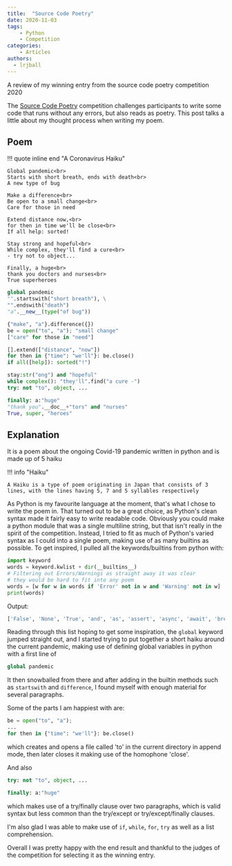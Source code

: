 ```yaml
---
title:  "Source Code Poetry"
date: 2020-11-03
tags:
    - Python
    - Competition
categories:
    - Articles
authors:
  - lrjball
---
```


A review of my winning entry from the source code poetry competition 2020

<!-- more -->


The [Source Code Poetry][source_code_poetry] competition challenges participants to write some code that runs without any errors, but also reads as poetry. This post talks a little about my
thought process when writing my poem.

## Poem

!!! quote inline end "A Coronavirus Haiku"

    Global pandemic<br>
    Starts with short breath, ends with death<br>
    A new type of bug

    Make a difference<br>
    Be open to a small change<br>
    Care for those in need

    Extend distance now,<br>
    for then in time we'll be close<br>
    If all help: sorted!

    Stay strong and hopeful<br>
    While complex, they'll find a cure<br>
    - try not to object...

    Finally, a huge<br>
    thank you doctors and nurses<br>
    True superheroes

``` py linenums="1" title="coronavirus_haiku.py"
global pandemic
"".startswith("short breath"), \
"".endswith("death")
"a".__new__(type("of bug"))

{"make", "a"}.difference({})
be = open("to", "a"); "small change"
["care" for those in "need"]

[].extend(["distance", "now"])
for then in {"time": "we'll"}: be.close()
if all([help]): sorted("!")

stay:str("ong") and "hopeful"
while complex(): "they'll".find("a cure -")
try: not "to", object, ...

finally: a:"huge"
"thank you".__doc__+"tors" and "nurses"
True, super, "heroes"
```


## Explanation

It is a poem about the ongoing Covid-19 pandemic written in python and is made up of
5 haiku 

!!! info "Haiku"

    A Haiku is a type of poem originating in Japan that consists of 3 lines, with the lines having 5, 7 and 5 syllables respectively

As Python is my favourite language at the moment, that's what I chose to write the 
poem in. That turned out to be a great choice, as Python's clean syntax made it fairly 
easy to write readable code. Obviously you could make a python module that was a single
multiline string, but that isn't really in the spirit of the competition. Instead, I tried to
fit as much of Python's varied syntax as I could into a single poem, making use of as many 
builtins as possible. To get inspired, I pulled all the keywords/builtins from python with:

``` py
import keyword
words = keyword.kwlist + dir(__builtins__)
# Filtering out Errors/Warnings as straight away it was clear 
# they would be hard to fit into any poem
words = [w for w in words if 'Error' not in w and 'Warning' not in w]
print(words)
```
Output:
``` py
['False', 'None', 'True', 'and', 'as', 'assert', 'async', 'await', 'break', 'class', 'continue', 'def', 'del', 'elif', 'else', 'except', 'finally', 'for', 'from', 'global', 'if', 'import', 'in', 'is', 'lambda', 'nonlocal', 'not', 'or', 'pass', 'raise', 'return', 'try', 'while', 'with', 'yield', 'BaseException', 'Ellipsis', 'Exception', 'False', 'GeneratorExit', 'KeyboardInterrupt', 'None', 'NotImplemented', 'StopAsyncIteration', 'StopIteration', 'SystemExit', 'True', '_', '__build_class__', '__debug__', '__doc__', '__import__', '__loader__', '__name__', '__package__', '__spec__', 'abs', 'all', 'any', 'ascii', 'bin', 'bool', 'breakpoint', 'bytearray', 'bytes', 'callable', 'chr', 'classmethod', 'compile', 'complex', 'copyright', 'credits', 'delattr', 'dict', 'dir', 'divmod', 'enumerate', 'eval', 'exec', 'exit', 'filter', 'float', 'format', 'frozenset', 'getattr', 'globals', 'hasattr', 'hash', 'help', 'hex', 'id', 'input', 'int', 'isinstance', 'issubclass', 'iter', 'len', 'license', 'list', 'locals', 'map', 'max', 'memoryview', 'min', 'next', 'object', 'oct', 'open', 'ord', 'pow', 'print', 'property', 'quit', 'range', 'repr', 'reversed', 'round', 'set', 'setattr', 'slice', 'sorted', 'staticmethod', 'str', 'sum', 'super', 'tuple', 'type', 'vars', 'zip']
```

Reading through this list hoping to get some inspiration, the `global` keyword jumped straight out,
and I started trying to put together a short haiku around the current pandemic, making use of defining 
global variables in python with a first line of
``` py linenums="1"
global pandemic
```

It then snowballed from there and after adding in the builtin methods such 
as `startswith` and `difference`, I found myself with enough material for 
several paragraphs.

Some of the parts I am happiest with are:

``` py linenums="9 11"
be = open("to", "a");
...
for then in {"time": "we'll"}: be.close()
```
which creates and opens a file called 'to' in the current directory in 
append mode, then later closes it making use of the homophone 'close'.

And also

```python linenums="18"
try: not "to", object, ...

finally: a:"huge" 
```
which makes use of a try/finally clause over two paragraphs, which is valid syntax but less common than the
try/except or try/except/finally clauses.

I'm also glad I was able to make use of `if`, `while`, `for`, `try` as well as a list 
comprehension.

Overall I was pretty happy with the end result and thankful to the judges of the competition for selecting 
it as the winning entry.

[source_code_poetry]: https://www.sourcecodepoetry.com/
